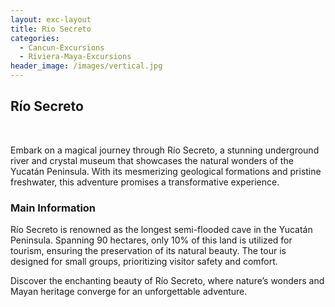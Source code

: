 ```yaml
---
layout: exc-layout
title: Rio Secreto
categories:
  - Cancun-Excursions
  - Riviera-Maya-Excursions
header_image: /images/vertical.jpg
---
```

## Río Secreto

&nbsp;

Embark on a magical journey through Río Secreto, a stunning underground river and crystal museum that showcases the natural wonders of the Yucatán Peninsula. With its mesmerizing geological formations and pristine freshwater, this adventure promises a transformative experience.

### Main Information

Río Secreto is renowned as the longest semi-flooded cave in the Yucatán Peninsula. Spanning 90 hectares, only 10% of this land is utilized for tourism, ensuring the preservation of its natural beauty. The tour is designed for small groups, prioritizing visitor safety and comfort.

Discover the enchanting beauty of Río Secreto, where nature’s wonders and Mayan heritage converge for an unforgettable adventure.
